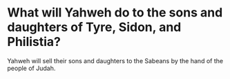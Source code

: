 # What will Yahweh do to the sons and daughters of Tyre, Sidon, and Philistia?

Yahweh will sell their sons and daughters to the Sabeans by the hand of the people of Judah.
